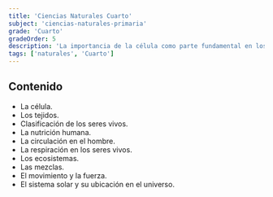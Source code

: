 ```yaml
---
title: 'Ciencias Naturales Cuarto'
subject: 'ciencias-naturales-primaria'  
grade: 'Cuarto'
gradeOrder: 5
description: 'La importancia de la célula como parte fundamental en los seres vivos, como también las características de la célula según su forma y evolución. Relacionar los procesos celulares con las actividades vitales de los seres vivos.'
tags: ['naturales', 'Cuarto']
---
```


## Contenido

* La célula.
* Los tejidos.
* Clasificación de los seres vivos.
* La nutrición humana.
* La circulación en el hombre.
* La respiración en los seres vivos.
* Los ecosistemas.
* Las mezclas.
* El movimiento y la fuerza.
* El sistema solar y su ubicación en el universo.